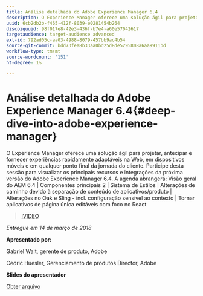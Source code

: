 ```yaml
---
title: Análise detalhada do Adobe Experience Manager 6.4
description: O Experience Manager oferece uma solução ágil para projetar, antecipar e fornecer experiências rapidamente adaptáveis na Web, em dispositivos móveis e em qualquer ponto final da jornada do cliente. Participe desta sessão para visualizar os principais recursos e integrações da próxima versão do Adobe Experience Manager 6.4.
uuid: 6cb2db2b-f465-412f-8039-e0281454b264
discoiquuid: 98f017e8-42e3-436f-b7e4-a60e57042617
targetaudience: target-audience advanced
exl-id: 792ad05c-aa03-4988-8079-457bb9ac4b54
source-git-commit: bdd73fea8b33aa0bd25d8de5295808a6aa9911bd
workflow-type: tm+mt
source-wordcount: '151'
ht-degree: 1%

---
```


# Análise detalhada do Adobe Experience Manager 6.4{#deep-dive-into-adobe-experience-manager}

O Experience Manager oferece uma solução ágil para projetar, antecipar e fornecer experiências rapidamente adaptáveis na Web, em dispositivos móveis e em qualquer ponto final da jornada do cliente. Participe desta sessão para visualizar os principais recursos e integrações da próxima versão do Adobe Experience Manager 6.4. A agenda abrangerá: Visão geral do AEM 6.4 | Componentes principais 2 | Sistema de Estilos | Alterações de caminho devido à separação de conteúdo de aplicativos/produto | Alterações no Oak e Sling - incl. configuração sensível ao contexto | Tornar aplicativos de página única editáveis com foco no React

>[!VIDEO](https://video.tv.adobe.com/v/21749/?quality=9)

*Entregue em 14 de março de 2018*

**Apresentado por:**

Gabriel Walt, gerente de produto, Adobe

Cedric Huesler, Gerenciamento de produtos Director, Adobe

**Slides do apresentador**

[Obter arquivo](assets/aem64-developerupdate31418.pdf)

<!--
[Get back to the Overview](https://helpx.adobe.com/experience-manager/kt/eseminars/gems/aem-index.html)
-->

